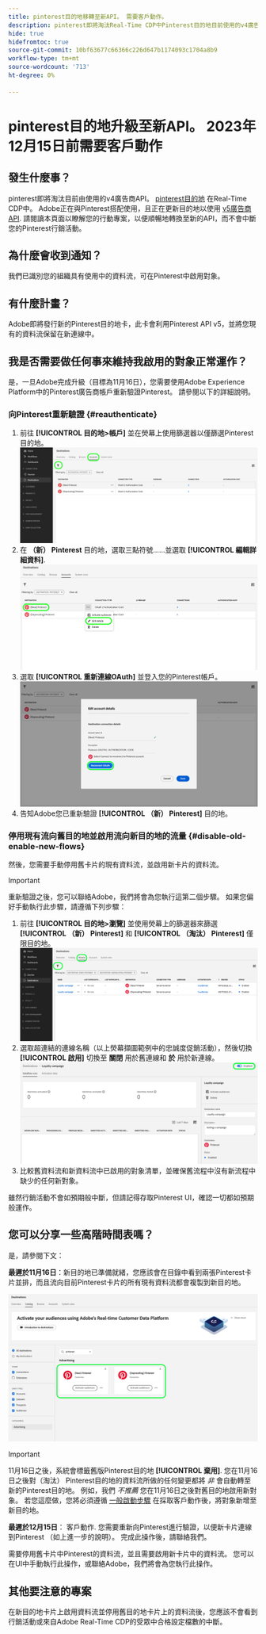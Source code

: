 ```yaml
---
title: pinterest目的地移轉至新API。 需要客戶動作。
description: pinterest即將淘汰Real-Time CDP中Pinterest目的地目前使用的v4廣告商API。 瞭解您的行動專案，以便順暢地轉換至新的API，而不會中斷您的Pinterest行銷活動。
hide: true
hidefromtoc: true
source-git-commit: 10bf63677c66366c226d647b1174093c1704a8b9
workflow-type: tm+mt
source-wordcount: '713'
ht-degree: 0%

---
```


# pinterest目的地升級至新API。 2023年12月15日前需要客戶動作

## 發生什麼事？

pinterest即將淘汰目前由使用的v4廣告商API。 [pinterest目的地](/help/destinations/catalog/advertising/pinterest.md) 在Real-Time CDP中。 Adobe正在與Pinterest搭配使用，且正在更新目的地以使用 [v5廣告商API](https://developers.pinterest.com/docs/getting-started/migration/). 請閱讀本頁面以瞭解您的行動專案，以便順暢地轉換至新的API，而不會中斷您的Pinterest行銷活動。

## 為什麼會收到通知？

我們已識別您的組織具有使用中的資料流，可在Pinterest中啟用對象。

## 有什麼計畫？

Adobe即將發行新的Pinterest目的地卡，此卡會利用Pinterest API v5，並將您現有的資料流保留在新連線中。

## 我是否需要做任何事來維持我啟用的對象正常運作？

是，一旦Adobe完成升級（目標為11月16日），您需要使用Adobe Experience Platform中的Pinterest廣告商帳戶重新驗證Pinterest。 請參閱以下的詳細說明。

### 向Pinterest重新驗證 {#reauthenticate}

1. 前往 **[!UICONTROL 目的地>帳戶]** 並在熒幕上使用篩選器以僅篩選Pinterest目的地。
   ![僅篩選Pinterest帳戶](/help/destinations/assets/catalog/advertising/pinterest-migration/filter-pinterest-acconts-only.png)
2. 在 **（新） Pinterest** 目的地，選取三點符號……並選取 **[!UICONTROL 編輯詳細資料]**.
   ![選取編輯詳細資訊](/help/destinations/assets/catalog/advertising/pinterest-migration/edit-details-pinterest.png)
3. 選取 **[!UICONTROL 重新連線OAuth]** 並登入您的Pinterest帳戶。
   ![選取重新連線OAuth](/help/destinations/assets/catalog/advertising/pinterest-migration/reconnect-oauth-pinterest.png)
4. 告知Adobe您已重新驗證 **[!UICONTROL （新） Pinterest]** 目的地。

### 停用現有流向舊目的地並啟用流向新目的地的流量 {#disable-old-enable-new-flows}

然後，您需要手動停用舊卡片的現有資料流，並啟用新卡片的資料流。

>[!IMPORTANT]
>
>重新驗證之後，您可以聯絡Adobe，我們將會為您執行這第二個步驟。 如果您偏好手動執行此步驟，請遵循下列步驟：

1. 前往 **[!UICONTROL 目的地>瀏覽]** 並使用熒幕上的篩選器來篩選 **[!UICONTROL （新） Pinterest]** 和 **[!UICONTROL （淘汰） Pinterest]** 僅限目的地。
   ![僅在「瀏覽」索引標籤中篩選Pinterest資料流程](/help/destinations/assets/catalog/advertising/pinterest-migration/filter-pinterest-browse.png)
2. 選取超連結的連線名稱（以上熒幕擷圖範例中的忠誠度促銷活動），然後切換 **[!UICONTROL 啟用]** 切換至 **關閉** 用於舊連線和 **於** 用於新連線。
   ![針對新連線切換開啟，針對舊連線切換關閉](/help/destinations/assets/catalog/advertising/pinterest-migration/enable-disable-toggle.png)
3. 比較舊資料流和新資料流中已啟用的對象清單，並確保舊流程中沒有新流程中缺少的任何新對象。

雖然行銷活動不會如預期般中斷，但請記得存取Pinterest UI，確認一切都如預期般運作。

## 您可以分享一些高階時間表嗎？

是，請參閱下文：

**最遲於11月16日**：新目的地已準備就緒，您應該會在目錄中看到兩張Pinterest卡片並排，而且流向目前Pinterest卡片的所有現有資料流都會複製到新目的地。

![新舊的Pinterest目的地並排](/help/destinations/assets/catalog/advertising/pinterest-migration/pinterest-two-cards-side-by-side.png)

>[!IMPORTANT]
>
>11月16日之後，系統會標籤舊版Pinterest目的地 **[!UICONTROL 棄用]**. <span class="preview">您在11月16日之後對（淘汰） Pinterest目的地的資料流所做的任何變更都將 *非* 會自動轉至新的Pinterest目的地。 </span>
>例如，我們 *不推薦* 您在11月16日之後對舊目的地啟用新對象。 若您這麼做，您將必須遵循 [一般啟動步驟](/help/destinations/ui/activate-segment-streaming-destinations.md) 在採取客戶動作後，將對象新增至新目的地。

**最遲於12月15日**： <span class="preview">客戶動作</span>. 您需要重新向Pinterest進行驗證，以便新卡片連線到Pinterest （如上進一步的說明）。 完成此操作後，請聯絡我們。

需要停用舊卡片中Pinterest的資料流，並且需要啟用新卡片中的資料流。 您可以在UI中手動執行此操作，或聯絡Adobe，我們將會為您執行此操作。

## 其他要注意的專案

在新目的地卡片上啟用資料流並停用舊目的地卡片上的資料流後，您應該不會看到行銷活動或來自Adobe Real-Time CDP的受眾中合格設定檔數的中斷。
